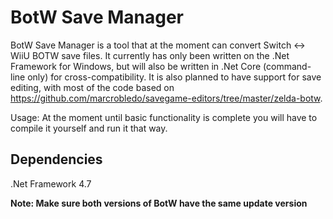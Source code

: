 # BotW Save Manager

BotW Save Manager is a tool that at the moment can convert Switch <-> WiiU BOTW save files. It currently has only been written on the .Net Framework for Windows, but will also be written in .Net Core (command-line only) for cross-compatibility. It is also planned to have support for save editing, with most of the code based on https://github.com/marcrobledo/savegame-editors/tree/master/zelda-botw.

Usage: At the moment until basic functionality is complete you will have to compile it yourself and run it that way.

## Dependencies 
.Net Framework 4.7

**Note: Make sure both versions of BotW have the same update version**
